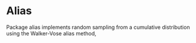 # Alias

Package alias implements random sampling from a cumulative distribution using the Walker-Vose alias method,